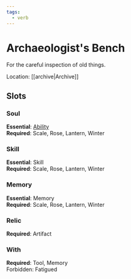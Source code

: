 ```yaml
---
tags:
  - verb
---
```

# Archaeologist's Bench
For the careful inspection of old things.

Location: [[archive|Archive]]
## Slots
### Soul
**Essential**: [Ability](https://uadaf.theevilroot.xyz/rowenarium/element/ability)<br>
**Required**: Scale, Rose, Lantern, Winter
### Skill
**Essential**: Skill<br>
**Required**: Scale, Rose, Lantern, Winter
### Memory
**Essential**: Memory<br>
**Required**: Scale, Rose, Lantern, Winter
### Relic
**Required**: Artifact
### With
**Required**: Tool, Memory<br>
Forbidden: Fatigued

